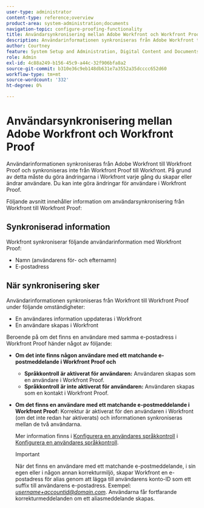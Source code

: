 ```yaml
---
user-type: administrator
content-type: reference;overview
product-area: system-administration;documents
navigation-topic: configure-proofing-functionality
title: Användarsynkronisering mellan Adobe Workfront och Workfront Proof
description: Användarinformationen synkroniseras från Adobe Workfront till Workfront Proof och synkroniseras inte från Workfront Proof till Workfront. På grund av detta måste du göra ändringarna i Workfront varje gång du skapar eller ändrar användare. Du kan inte göra ändringar för användare i Workfront Proof.
author: Courtney
feature: System Setup and Administration, Digital Content and Documents
role: Admin
exl-id: 4c88a249-b156-45c9-a44c-32f906bfa8a2
source-git-commit: b310e36c9eb148db631e7a3552a35dcccc652d60
workflow-type: tm+mt
source-wordcount: '332'
ht-degree: 0%

---
```


# Användarsynkronisering mellan Adobe Workfront och Workfront Proof

Användarinformationen synkroniseras från Adobe Workfront till Workfront Proof och synkroniseras inte från Workfront Proof till Workfront. På grund av detta måste du göra ändringarna i Workfront varje gång du skapar eller ändrar användare. Du kan inte göra ändringar för användare i Workfront Proof.

Följande avsnitt innehåller information om användarsynkronisering från Workfront till Workfront Proof:

## Synkroniserad information

Workfront synkroniserar följande användarinformation med Workfront Proof:

* Namn (användarens för- och efternamn)
* E-postadress

## När synkronisering sker

Användarinformationen synkroniseras från Workfront till Workfront Proof under följande omständigheter:

* En användares information uppdateras i Workfront
* En användare skapas i Workfront

Beroende på om det finns en användare med samma e-postadress i Workfront Proof händer något av följande:

* **Om det inte finns någon användare med ett matchande e-postmeddelande i Workfront Proof och**

   * **Språkkontroll är aktiverat för användaren:** Användaren skapas som en användare i Workfront Proof.
   * **Språkkontroll är inte aktiverat för användaren:** Användaren skapas som en kontakt i Workfront Proof.

* **Om det finns en användare med ett matchande e-postmeddelande i Workfront Proof:** Korrektur är aktiverat för den användaren i Workfront (om det inte redan har aktiverats) och informationen synkroniseras mellan de två användarna.

  Mer information finns i [Konfigurera en användares språkkontroll](../../../administration-and-setup/manage-workfront/configure-proofing/configure-a-users-proofing-access.md) i [Konfigurera en användares språkkontroll](../../../administration-and-setup/manage-workfront/configure-proofing/configure-a-users-proofing-access.md).

  >[!IMPORTANT]
  >
  >När det finns en användare med ett matchande e-postmeddelande, i sin egen eller i någon annan korrekturmiljö, skapar Workfront en e-postadress för alias genom att lägga till användarens konto-ID som ett suffix till användarens e-postadress. Exempel: *username+accountid@domain.com*. Användarna får fortfarande korrekturmeddelanden om ett aliasmeddelande skapas.
